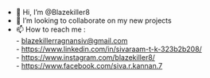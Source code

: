 - 👋 Hi, I’m @Blazekiller8
- 💞️ I’m looking to collaborate on my new projects
- 📫 How to reach me : <br>- blazekillerragnansiv@gmail.com <br>
                     - https://www.linkedin.com/in/sivaraam-t-k-323b2b208/ <br>
                     - https://www.instagram.com/blazekiller8/ <br>
                     - https://www.facebook.com/siva.r.kannan.7 <br>
                     
